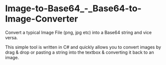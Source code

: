 # Image-to-Base64_-_Base64-to-Image-Converter

Convert a typical Image File (png, jpg etc) into a Base64 string and vice versa.

This simple tool is written in C# and quickly allows you to convert images by drag & drop or pasting a string into the 
textbox & converting it back to an image.
